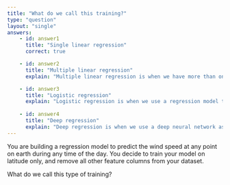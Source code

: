 ```yaml
---
title: "What do we call this training?"
type: "question"
layout: "single"
answers:
    - id: answer1
      title: "Single linear regression"
      correct: true

    - id: answer2
      title: "Multiple linear regression"
      explain: "Multiple linear regression is when we have more than one feature column to train on."

    - id: answer3
      title: "Logistic regression"
      explain: "Logistic regression is when we use a regression model to predict yes/no values."
      
    - id: answer4
      title: "Deep regression"
      explain: "Deep regression is when we use a deep neural network as a regression model."
---
```


You are building a regression model to predict the wind speed at any point on earth during any time of the day. You decide to train your model on latitude only, and remove all other feature columns from your dataset. 

What do we call this type of training?